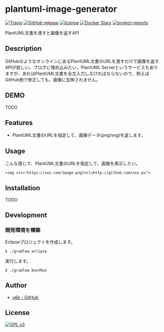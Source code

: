 # plantuml-image-generator

[![Travis](https://img.shields.io/travis/u6k/plantuml-image-generator.svg)](https://travis-ci.org/u6k/plantuml-image-generator) [![GitHub release](https://img.shields.io/github/release/u6k/plantuml-image-generator.svg)](https://github.com/u6k/plantuml-image-generator/releases) [![license](https://img.shields.io/github/license/u6k/plantuml-image-generator.svg)](https://github.com/u6k/plantuml-image-generator/blob/master/LICENSE) [![Docker Stars](https://img.shields.io/docker/stars/u6kapps/plantuml-image-generator.svg)](https://hub.docker.com/r/u6kapps/plantuml-image-generator/) [![project-reports](https://img.shields.io/badge/site-project--reports-orange.svg)](https://u6k.github.io/plantuml-image-generator/project-reports.html)

PlantUML文書を渡すと画像を返すAPI

## Description

GitHubのようなオンラインにあるPlantUML文書のURLを渡すだけで画像を返すAPIが欲しい。ブログに埋め込みたい。PlantUML Serverというサービスもありますが、あれはPlantUML文書を全文入力しなければならないので、例えばGitHub側で修正しても、画像に反映されません。

## DEMO

TODO

## Features

- PlantUML文書のURLを指定して、画像データ(png/svg)を返します。

## Usage

こんな感じで、PlantUML文書のURLを指定して、画像を表示したい。

```
<img src="https://xxx.com/image.png?url=http://github.com/xxx.pu">
```

## Installation

TODO

## Development

### 開発環境を構築

Eclipseプロジェクトを作成します。

```
$ ./gradlew eclipse
```

実行します。

```
$ ./gradlew bootRun
```

## Author

- [u6k - GitHub](https://github.com/u6k)

## License

[![GPL v3](https://img.shields.io/github/license/u6k/plantuml-image-generator.svg)](https://github.com/u6k/plantuml-image-generator/blob/master/LICENSE)
